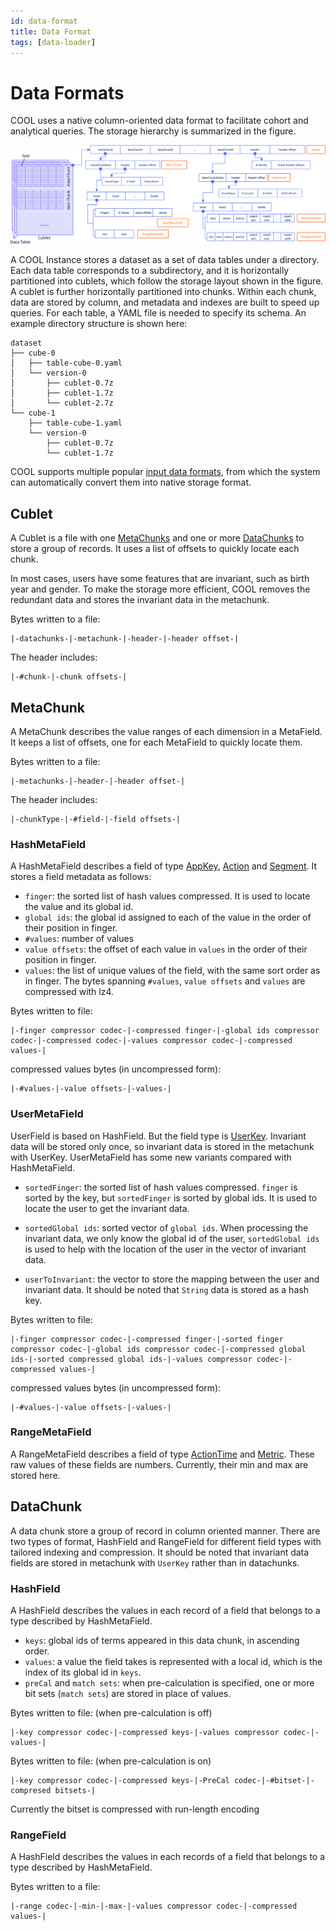 ```yaml
---
id: data-format
title: Data Format
tags: [data-loader]
---
```



# Data Formats
COOL uses a native column-oriented data format to facilitate cohort and analytical queries. The storage hierarchy is summarized in the figure. 

![figure](../assets/data-format-cool.svg "COOL storage hierarchy") 

A COOL Instance stores a dataset as a set of data tables under a directory. Each data table corresponds to a subdirectory, and it is horizontally partitioned into cublets, which follow the storage layout shown in the figure. A cublet is further horizontally partitioned into chunks. Within each chunk, data are stored by column, and metadata and indexes are built to speed up queries. For each table, a YAML file is needed to specify its schema. An example directory structure is shown here:

```
dataset
├── cube-0
│   ├── table-cube-0.yaml
│   └── version-0
│       ├── cublet-0.7z
│       ├── cublet-1.7z
│       └── cublet-2.7z
└── cube-1
    ├── table-cube-1.yaml
    └── version-0
        ├── cublet-0.7z
        └── cublet-1.7z
```

COOL supports multiple popular [input data formats](input-format.md), from which the system can automatically convert them into native storage format.

## Cublet
A Cublet is a file with one [MetaChunks](#MetaChunk) and one or more [DataChunks](#DataChunk) to store a group of records. It uses a list of offsets to quickly locate each chunk. 

In most cases, users have some features that are invariant, such as birth year and gender. To make the storage more efficient, COOL removes the redundant data and stores the invariant data in the metachunk.

Bytes written to a file:
```
|-datachunks-|-metachunk-|-header-|-header offset-|
```
The header includes:
```
|-#chunk-|-chunk offsets-|
```

## MetaChunk
A MetaChunk describes the value ranges of each dimension in a MetaField. It keeps a list of offsets, one for each MetaField to quickly locate them. 

Bytes written to a file:
```
|-metachunks-|-header-|-header offset-|
```
The header includes:
```
|-chunkType-|-#field-|-field offsets-|
```
### HashMetaField
A HashMetaField describes a field of type [AppKey](schema.md#appkey), [Action](schema.md#action) and [Segment](schema.md#segment). It stores a field metadata as follows:
* `finger`: the sorted list of hash values compressed. It is used to locate the value and its global id.
* `global ids`: the global id assigned to each of the value in the order of their position in finger. 
* `#values`: number of values
* `value offsets`: the offset of each value in `values` in the order of their position in finger.
* `values`: the list of unique values of the field, with the same sort order as in finger.
The bytes spanning `#values`, `value offsets` and `values` are compressed with lz4.

Bytes written to file:
```
|-finger compressor codec-|-compressed finger-|-global ids compressor codec-|-compressed codec-|-values compressor codec-|-compressed values-| 
```
compressed values bytes (in uncompressed form):
```
|-#values-|-value offsets-|-values-|
```

### UserMetaField
UserField is based on HashField. But the field type is [UserKey](schema.md#userkey). Invariant data will be stored only once, so invariant data is stored in the metachunk with UserKey. UserMetaField has some new variants compared with HashMetaField.

* `sortedFinger`: the sorted list of hash values compressed. `finger` is sorted by the key, but `sortedFinger` is sorted by global ids. It is used to locate the user to get the invariant data.

* `sortedGlobal ids`: sorted vector of `global ids`. When processing the invariant data, we only know the global id of the user, `sortedGlobal ids` is used to help with the location of the user in the vector of invariant data.

* `userToInvariant`: the vector to store the mapping between the user and invariant data. It should be noted that `String` data is stored as a hash key.

Bytes written to file:
```
|-finger compressor codec-|-compressed finger-|-sorted finger compressor codec-|-global ids compressor codec-|-compressed global ids-|-sorted compressed global ids-|-values compressor codec-|-compressed values-| 
```
compressed values bytes (in uncompressed form):
```
|-#values-|-value offsets-|-values-|
```

### RangeMetaField
A RangeMetaField describes a field of type [ActionTime](schema.md#actiontime) and [Metric](schema.md#Metric). These raw values of these fields are numbers. Currently, their min and max are stored here.
## DataChunk
A data chunk store a group of record in column oriented manner. There are two types of format, HashField and RangeField for different field types with tailored indexing and compression. It should be noted that invariant data fields are stored in metachunk with `UserKey` rather than in datachunks.

### HashField
A HashField describes the values in each record of a field that belongs to a type described by HashMetaField.
* `keys`: global ids of terms appeared in this data chunk, in ascending order.
* `values`: a value the field takes is represented with a local id, which is the index of its global id in `keys`.
* `preCal` and `match sets`: when pre-calculation is specified, one or more bit sets (`match sets`) are stored in place of values.

Bytes written to file: (when pre-calculation is off)
```
|-key compressor codec-|-compressed keys-|-values compressor codec-|-values-|
```
Bytes written to file: (when pre-calculation is on)
```
|-key compressor codec-|-compressed keys-|-PreCal codec-|-#bitset-|-compresed bitsets-|
```
Currently the bitset is compressed with run-length encoding
### RangeField
A HashField describes the values in each records of a field that belongs to a type described by HashMetaField.

Bytes written to a file:
```
|-range codec-|-min-|-max-|-values compressor codec-|-compressed values-|
```